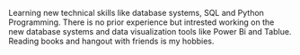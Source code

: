 Learning new technical skills like database systems, SQL and Python Programming. There is no prior experience but intrested working on the new database systems and data visualization tools like Power Bi and Tablue. Reading books and hangout with friends is my hobbies.
